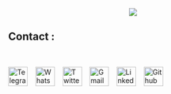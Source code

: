 
<!-- HI text -->
<br>
<br>
<p align="center">
<img src="https://readme-typing-svg.demolab.com/?lines=Hi,+I'm+Alireza!;A+Beginner+Frontend+Developer+Who+Has+Just+Started+His+Journey;&font=Fira%30Code&center=true&width=800&height=100&duration=3600&pause=1800&color=33e91b">
</p>


##  Contact :
<!-- Social icons section -->
<!-- <p align="center"><strong>Contacts:</strong></p> -->
<br>
<p>
  <a href="https://t.me/TheSeverusMoriarty"><img width="39px" alt="Telegram" title="Telegram" src="https://i.imgur.com/FrPohCq.png"/></a>
  &#8287;&#8287;
  <a href="https://chatwith.io/s/alireza-2"><img width="39px" alt="Whatsapp" title="Whatsapp" src="https://cdn2.iconfinder.com/data/icons/social-messaging-ui-color-shapes-2-free/128/social-whatsapp-circle-512.png"/></a>
  &#8287;&#8287;
  <a href="https://twitter.com/AlirezaKzemi18?s=09"><img width="39px" alt="Twitter" title="Twitter" src="https://icon-library.com/images/twitter-circle-icon-png/twitter-circle-icon-png-13.jpg"/></a>
  &#8287;&#8287;
  <a href="https://alireza2212kazemi@gmail.com"><img width="39px" alt="Gmail" title="Gmail" src="https://www.freepnglogos.com/uploads/logo-gmail-png/logo-gmail-png-gmail-icons-png-vector-icons-and-png-backgrounds-18.png"></a>
  &#8287;&#8287;
  <a href="https://www.linkedin.com/in/alireza-kazemi-2a03381b8"><img width="39px" alt="LinkedIn" title="LinkedIn" src="https://upload.wikimedia.org/wikipedia/commons/thumb/f/f8/LinkedIn_icon_circle.svg/800px-LinkedIn_icon_circle.svg.png"/></a>
  &#8287;&#8287;
  <a href="https://github.com/Alir3zaKazemi"><img width="39px" alt="Github" title="Github" src="https://cdn3.iconfinder.com/data/icons/popular-services-brands/512/github-512.png"/></a>
</p>
